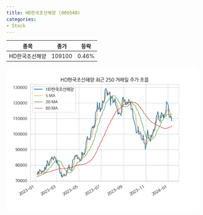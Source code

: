 ```yaml
---
title: HD한국조선해양 (009540)
categories:
- Stock
---
```


|종목|종가|등락|
|----|----|----|
|HD한국조선해양|109100|0.46%|

<!-- more -->

![009540](/assets/images/stock/009540.png)